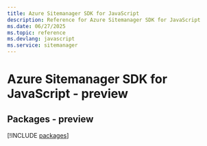 ```yaml
---
title: Azure Sitemanager SDK for JavaScript
description: Reference for Azure Sitemanager SDK for JavaScript
ms.date: 06/27/2025
ms.topic: reference
ms.devlang: javascript
ms.service: sitemanager
---
```

# Azure Sitemanager SDK for JavaScript - preview
## Packages - preview
[!INCLUDE [packages](sitemanager-index.md)]